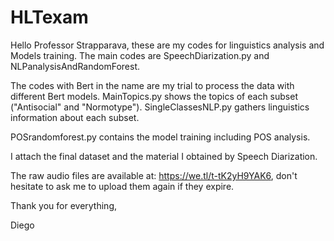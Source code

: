 # HLTexam
Hello Professor Strapparava, these are my codes for linguistics analysis and Models training.
The main codes are SpeechDiarization.py and NLPanalysisAndRandomForest.

The codes with Bert in the name are my trial to process the data with different Bert models.
MainTopics.py shows the topics of each subset ("Antisocial" and "Normotype").
SingleClassesNLP.py gathers linguistics information about each subset.

POSrandomforest.py contains the model training including POS analysis.

I attach the final dataset and the material I obtained by Speech Diarization.

The raw audio files are available at: https://we.tl/t-tK2yH9YAK6, don't hesitate to ask me to upload them again if they expire.

Thank you for everything,

Diego

